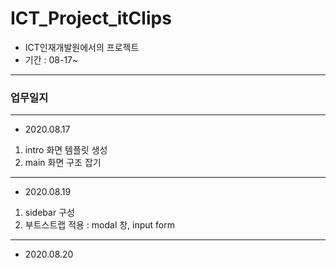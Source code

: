 # ICT_Project_itClips

* ICT인재개발원에서의 프로젝트
* 기간 : 08-17~

------
### 업무일지
------
* 2020.08.17
1. intro 화면 템플릿 생성
2. main 화면 구조 잡기
------
* 2020.08.19
1. sidebar 구성
2. 부트스트랩 적용 : modal 창, input form
------
* 2020.08.20
